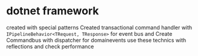 # dotnet framework
created with special patterns
Created transactional command handler with `IPipelineBehavior<TRequest, TResponse>` for event bus and Create Commandbus with dispatcher for domainevents
use these technics with reflections and check performance
